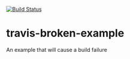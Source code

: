 [![Build Status](https://travis-ci.org/akshjain83/travis-broken-example.svg?branch=master)](https://travis-ci.org/akshaygore06/travis_GameDie)

# travis-broken-example

An example that will cause a build failure
